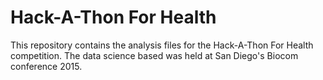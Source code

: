 # Hack-A-Thon For Health

This repository contains the analysis files for the Hack-A-Thon For Health competition. The data science based was held at San Diego's Biocom conference 2015. 
